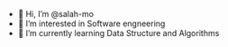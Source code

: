 - 👋 Hi, I’m @salah-mo 
- 👀 I’m interested in Software engneering
- 🌱 I’m currently learning Data Structure and Algorithms

<!---
salah-mo/salah-mo is a ✨ special ✨ repository because its `README.md` (this file) appears on your GitHub profile.
You can click the Preview link to take a look at your changes.
--->

